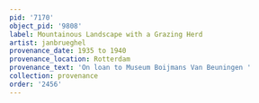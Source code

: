 ```yaml
---
pid: '7170'
object_pid: '9808'
label: Mountainous Landscape with a Grazing Herd
artist: janbrueghel
provenance_date: 1935 to 1940
provenance_location: Rotterdam
provenance_text: 'On loan to Museum Boijmans Van Beuningen '
collection: provenance
order: '2456'
---
```

